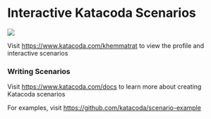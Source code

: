 # Interactive Katacoda Scenarios

[![](http://shields.katacoda.com/katacoda/khemmatrat/count.svg)](https://www.katacoda.com/khemmatrat "Get your profile on Katacoda.com")

Visit https://www.katacoda.com/khemmatrat to view the profile and interactive scenarios

### Writing Scenarios
Visit https://www.katacoda.com/docs to learn more about creating Katacoda scenarios

For examples, visit https://github.com/katacoda/scenario-example
